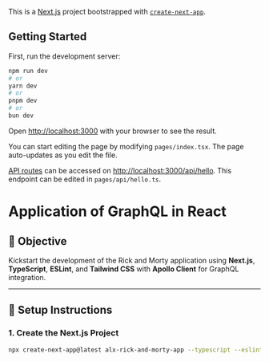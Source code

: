This is a [Next.js](https://nextjs.org) project bootstrapped with [`create-next-app`](https://nextjs.org/docs/pages/api-reference/create-next-app).

## Getting Started

First, run the development server:

```bash
npm run dev
# or
yarn dev
# or
pnpm dev
# or
bun dev
```

Open [http://localhost:3000](http://localhost:3000) with your browser to see the result.

You can start editing the page by modifying `pages/index.tsx`. The page auto-updates as you edit the file.

[API routes](https://nextjs.org/docs/pages/building-your-application/routing/api-routes) can be accessed on [http://localhost:3000/api/hello](http://localhost:3000/api/hello). This endpoint can be edited in `pages/api/hello.ts`.
# Application of GraphQL in React

## 🎯 Objective
Kickstart the development of the Rick and Morty application using **Next.js**, **TypeScript**, **ESLint**, and **Tailwind CSS** with **Apollo Client** for GraphQL integration.

---

## 🧰 Setup Instructions

### 1. Create the Next.js Project
```bash
npx create-next-app@latest alx-rick-and-morty-app --typescript --eslint --tailwind
